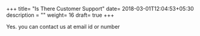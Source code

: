 +++
title= "Is There Customer Support"
date= 2018-03-01T12:04:53+05:30
description = ""
weight= 16
draft= true
+++

Yes. you can contact us at email id or number